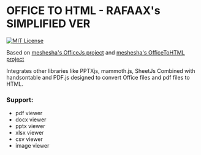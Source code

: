 OFFICE TO HTML - RAFAAX's SIMPLIFIED VER
==========
[![MIT License][license-image]][license-url]

[license-image]: http://img.shields.io/badge/license-MIT-blue.svg?style=flat
[license-url]: LICENSE

Based on <a href="https://github.com/meshesha/OfficeJs">meshesha's OfficeJs project</a> and <a href="https://github.com/ammogcoder/officetohtml"> meshesha's OfficeToHTML project</a>

Integrates other libraries like PPTXjs, mammoth.js, SheetJs Combined with handsontable and PDF.js designed to convert Office files and pdf files to HTML.


### Support:
* pdf viewer
* docx viewer
* pptx viewer
* xlsx viewer
* csv viewer
* image viewer